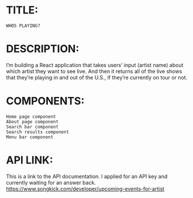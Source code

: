 # TITLE:
	WHOS PLAYING?

# DESCRIPTION:
I’m building a React application that takes users’ input (artist name) about which artist they want to see live. And then it returns all of the live shows that they’re playing in and out of the U.S., if they’re currently on tour or not.

# COMPONENTS:
	Home page component
	About page component
	Search bar component
	Search results component
	Menu bar component

# API LINK:
This is a link to the API documentation. I applied for an API key and currently waiting for an answer back.
https://www.songkick.com/developer/upcoming-events-for-artist
